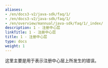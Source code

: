 ```yaml
---
aliases:
- /en/docs3-v2/java-sdk/faq/1/
- /en/docs3-v2/java-sdk/faq/1/
- /en/overview/mannual/java-sdk/faq/1/_index/
description: 1 - 注册中心层
linkTitle: 1 - 注册中心层
title: 1 - 注册中心层
type: docs
weight: 1
---
```







这里主要是用于表示注册中心层上所发生的错误。
